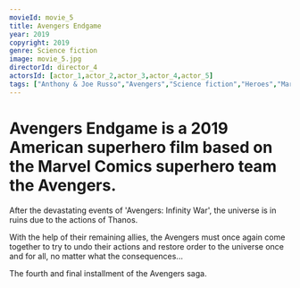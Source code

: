 ```yaml
---
movieId: movie_5
title: Avengers Endgame
year: 2019
copyright: 2019
genre: Science fiction
image: movie_5.jpg
directorId: director_4
actorsId: [actor_1,actor_2,actor_3,actor_4,actor_5]
tags: ["Anthony & Joe Russo","Avengers","Science fiction","Heroes","Marvel","Stan Lee"]
---
```


# Avengers Endgame is a 2019 American superhero film based on the Marvel Comics superhero team the Avengers.
After the devastating events of 'Avengers: Infinity War', the universe is in ruins due to the actions of Thanos.

With the help of their remaining allies, the Avengers must once again come together to try to undo their actions and restore order to the universe once and for all, no matter what the consequences...
 
The fourth and final installment of the Avengers saga.